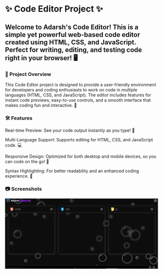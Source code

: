 # ✨ Code Editor Project ✨
<h2>Welcome to Adarsh's Code Editor! This is a simple yet powerful web-based code editor created using HTML, CSS, and JavaScript. Perfect for writing, editing, and testing code right in your browser! 🖥️</h2>
<h3>🎯 Project Overview</h3>
<p>This Code Editor project is designed to provide a user-friendly environment for developers and coding enthusiasts to work on code in multiple languages (HTML, CSS, and JavaScript). The editor includes features for instant code previews, easy-to-use controls, and a smooth interface that makes coding fun and interactive. 🚀</p>
<h3>🛠️ Features</h3>
<p>Real-time Preview: See your code output instantly as you type! 👀</p>
<p>Multi-Language Support: Supports editing for HTML, CSS, and JavaScript code. 💻</p>
<p>Responsive Design: Optimized for both desktop and mobile devices, so you can code on the go! 📱</p>
<p>Syntax Highlighting: For better readability and an enhanced coding experience. 🌈</p>
<h3>📷 Screenshots</h3>
<img src="Screenshot 2024-11-12 184652.png" alt="Img"/>


